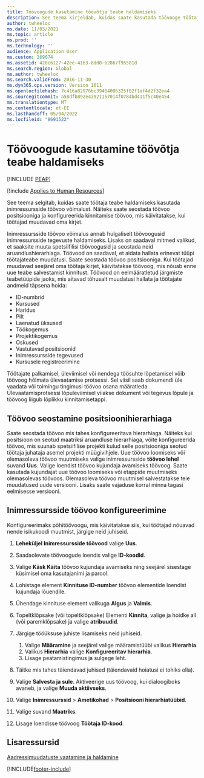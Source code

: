 ```yaml
---
title: Töövoogude kasutamine töövõtja teabe haldamiseks
description: See teema kirjeldab, kuidas saate kasutada töövooge töötaja teabe haldamiseks.
author: twheeloc
ms.date: 11/03/2021
ms.topic: article
ms.prod: ''
ms.technology: ''
audience: Application User
ms.custom: 269074
ms.assetid: 426c6127-42ee-4163-8dd0-b2867f95581d
ms.search.region: Global
ms.author: twheeloc
ms.search.validFrom: 2016-11-30
ms.dyn365.ops.version: Version 1611
ms.openlocfilehash: 7c416a82976bc39464006325f02f1af4d2f32ea4
ms.sourcegitcommit: a58dfb892e43921157014f0784bd411f5c40e454
ms.translationtype: MT
ms.contentlocale: et-EE
ms.lasthandoff: 05/04/2022
ms.locfileid: "8691522"
---
```

# <a name="use-workflows-to-manage-employee-information"></a>Töövoogude kasutamine töövõtja teabe haldamiseks


[!INCLUDE [PEAP](../includes/peap-1.md)]

[!include [Applies to Human Resources](../includes/applies-to-hr.md)]

See teema selgitab, kuidas saate töötaja teabe haldamiseks kasutada inimressursside töövoo võimalust. Näiteks saate seostada töövoo positsiooniga ja konfigureerida kinnitamise töövoo, mis käivitatakse, kui töötajad muudavad oma kirjet.

Inimressursside töövoo võimalus annab hulgaliselt töövoogusid inimressursside tegevuste haldamiseks. Lisaks on saadaval mitmed valikud, et saaksite muuta spetsiifilisi töövoogusid ja seostada neid aruandlushierarhiaga. Töövood on saadaval, et aidata hallata erinevat tüüpi töötajateabe muudatusi. Saate seostada töövoo positsiooniga. Kui töötajad muudavad seejärel oma töötaja kirjet, käivitatakse töövoog, mis nõuab enne uue teabe salvestamist kinnitust. Töövood on eelmääratletud järgmiste teabetüüpide jaoks, mis aitavad tõhusalt muudatusi hallata ja töötajate andmeid täpsena hoida:

-   ID-numbrid
-   Kursused
-   Haridus
-   Pilt
-   Laenatud üksused
-   Töökogemus
-   Projektikogemus
-   Oskused
-   Vastutavad positsioonid
-   Inimressursside tegevused
-   Kursusele registreerimine

Töötajate palkamisel, üleviimisel või nendega töösuhte lõpetamisel võib töövoog hõlmata ülevaatamise protsessi. Sel viisil saab dokumendi üle vaadata või toimingu tingimusi töövoo osana määratleda. Ülevaatamisprotsessi lõpuleviimisel viiakse dokument või tegevus lõpule ja töövoog liigub lõplikku kinnitamisetappi.

## <a name="associate-a-workflow-with-a-position-hierarchy"></a>Töövoo seostamine positsioonihierarhiaga
Saate seostada töövoo mis tahes konfigureeritava hierarhiaga. Näiteks kui positsioon on seotud maatriksi aruandluse hierarhiaga, võite konfigureerida töövoo, mis suunab spetsiifilise projekti kulud selle positsiooniga seotud töötaja juhataja asemel projekti müügivihjele. Uue töövoo loomiseks või olemasoleva töövoo muutmiseks valige inimressursside **töövoo lehel** suvand **Uus**. Valige loendist töövoo kujundaja avamiseks töövoog. Saate kasutada kujundajat uue töövoo loomiseks või etappide muutmiseks olemasolevas töövoos. Olemasoleva töövoo muutmisel salvestatakse teie muudatused uude versiooni. Lisaks saate vajaduse korral minna tagasi eelmisesse versiooni.

## <a name="configure-a-human-resources-workflow"></a>Inimressursside töövoo konfigureerimine
Konfigureerimaks põhitöövoogu, mis käivitatakse siis, kui töötajad nõuavad nende isikukoodi muutmist, järgige neid juhiseid.

1.  **Leheküljel Inimressursside töövood** valige **Uus**.
2.  Saadaolevate töövoogude loendis valige **ID-koodid**.
3.  Valige **Käsk Käita** töövoo kujundaja avamiseks ning seejärel sisestage küsimisel oma kasutajanimi ja parool.
4.  Lohistage element **Kinnituse ID-number** töövoo elementide loendist kujundaja lõuendile.
5.  Ühendage kinnituse element valikuga **Algus** ja **Valmis**.
6.  Topeltklõpsake (või topeltklõpsake) Elementi **Kinnita**, valige ja hoidke all (või paremklõpsake) ja valige **atribuudid**.
7.  Järgige tööüksuse juhiste lisamiseks neid juhiseid.

    1.  Valige **Määramine** ja seejärel valige määramistüübi valikus **Hierarhia**.
    2.  Valikus **Hierarhia** valige **Konfigureeritav hierarhia**.
    3.  Lisage peatamistingimus ja sulgege leht.

8.  Täitke mis tahes täiendavad juhised (täiendavaid hoiatusi ei tohiks olla).
9.  Valige **Salvesta ja sule**. Aktiveerige uus töövoog, kui dialoogiboks avaneb, ja valige **Muuda aktiivseks**.
10. Valige **Inimressurssid** &gt; **Ametikohad** &gt; **Positsiooni hierarhiatüübid**.
11. Valige suvand **Maatriks**.
12. Lisage loendisse töövoog **Töötaja ID-kood**.

## <a name="additional-resources"></a>Lisaressursid

[Aadressimuudatuste vaatamine ja haldamine](hr-personnel-view-address-changes.md) 





[!INCLUDE[footer-include](../includes/footer-banner.md)]
